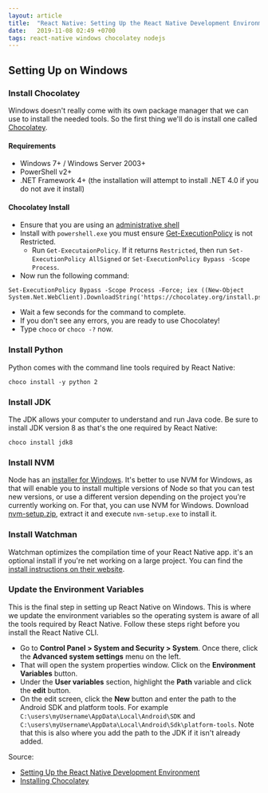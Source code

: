 ```yaml
---
layout: article
title:  "React Native: Setting Up the React Native Development Environment on Windows"
date:   2019-11-08 02:49 +0700
tags: react-native windows chocolatey nodejs
---
```


## Setting Up on Windows

### Install Chocolatey

Windows doesn't really come with its own package manager that we can use to install the needed tools. So the first thing we'll do is install one called [Chocolatey](https://chocolatey.org/).

#### Requirements

- Windows 7+ / Windows Server 2003+
- PowerShell v2+
- .NET Framework 4+ (the installation will attempt to install .NET 4.0 if you do not ave it install)

#### Chocolatey Install

- Ensure that you are using an [administrative shell](http://www.howtogeek.com/194041/how-to-open-the-command-prompt-as-administrator-in-windows-8.1/)
- Install with `powershell.exe` you must ensure [Get-ExecutionPolicy](https://go.microsoft.com/fwlink/?LinkID=135170) is not Restricted.
	- Run `Get-ExecutaionPolicy`. If it returns `Restricted`, then run `Set-ExecutionPolicy AllSigned` or `Set-ExecutionPolicy Bypass -Scope Process`.
- Now run the following command:

```
Set-ExecutionPolicy Bypass -Scope Process -Force; iex ((New-Object System.Net.WebClient).DownloadString('https://chocolatey.org/install.ps1'))
```

- Wait a few seconds for the command to complete.
- If you don't see any errors, you are ready to use Chocolatey!
- Type `choco` or `choco -?` now.

### Install Python

Python comes with the command line tools required by React Native:

```
choco install -y python 2
```

### Install JDK

The JDK allows your computer to understand and run Java code. Be sure to install JDK version 8 as that's the one required by React Native:

```
choco install jdk8
```

### Install NVM

Node has an [installer for Windows](https://nodejs.org/en/download/). It's better to use NVM for Windows, as that will enable you to install multiple versions of Node so that you can test new versions, or use a different version depending on the project you're currently working on. For that, you can use NVM for Windows. Download [nvm-setup.zip](https://github.com/coreybutler/nvm-windows/releases), extract it and execute `nvm-setup.exe` to install it.

### Install Watchman

Watchman optimizes the compilation time of your React Native app. it's an optional install if you're net working on a large project. You can find the [install instructions on their website](https://facebook.github.io/watchman/docs/install.html#download-for-windows-beta).

### Update the Environment Variables

This is the final step in setting up React Native on Windows. This is where we update the environment variables so the operating system is aware of all the tools required by React Native. Follow these steps right before you install the React Native CLI.

- Go to **Control Panel > System and Security > System**. Once there, click the **Advanced system settings** menu on the left.
- That will open the system properties window. Click on the **Environment Variables** button.
- Under the **User variables** section, highlight the **Path** variable and click the **edit** button.
- On the edit screen,  click the **New** button and enter the path to the Android SDK and platform tools. For example `C:\users\myUsername\AppData\Local\Android\SDK` and `C:\users\myUsername\AppData\Local\Android\Sdk\platform-tools`. Note that this is also where you add the path to the JDK if it isn't already added.

Source:
- [Setting Up the React Native Development Environment](https://www.sitepoint.com/getting-started-with-react-native/)
- [Installing Chocolatey](https://chocolatey.org/install#install-step1)
